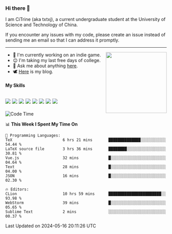 ### Hi there 👋

I am CiTrine (aka txtxj), a current undergraduate student at the University of Science and Technology of China.

If you encounter any issues with my code, please create an issue instead of sending me an email so that I can address it promptly.

---

<img align="right" height="190" src="http://github-profile-summary-cards.vercel.app/api/cards/stats?username=txtxj&theme=vue">

- 🌱 I'm currently working on an indie game.
- 😉 I'm taking my last free days of college.
- 💬 Ask me about anything [here](https://github.com/txtxj/txtxj/issues).
- 🕊️ [Here](https://txtxj.top) is my blog.

#### My Skills

![](https://img.shields.io/badge/Unity-000000?logo=unity&logoColor=fff)
![](https://img.shields.io/badge/C%23-239120?logo=csharp&logoColor=fff)
![](https://img.shields.io/badge/Python-3e74a2?logo=python&logoColor=fff)
![](https://img.shields.io/badge/C++-65318e?logo=cplusplus&logoColor=fff)
![](https://img.shields.io/badge/C-5654a2?logo=c&logoColor=fff)
![](https://img.shields.io/badge/Vue-4FC08D?logo=vuedotjs&logoColor=fff)
![](https://img.shields.io/badge/Blender-f5792a?logo=blender&logoColor=fff)
![](https://img.shields.io/badge/MS%20SQL-cc2927?logo=microsoftsqlserver&logoColor=fff)
---

<!--START_SECTION:waka-->
![Code Time](http://img.shields.io/badge/Code%20Time-1%2C818%20hrs%2029%20mins-blue)

📊 **This Week I Spent My Time On** 

```text
💬 Programming Languages: 
TeX                      6 hrs 21 mins       ██████████████░░░░░░░░░░░   54.44 % 
LaTeX source file        3 hrs 36 mins       ████████░░░░░░░░░░░░░░░░░   30.81 % 
Vue.js                   32 mins             █░░░░░░░░░░░░░░░░░░░░░░░░   04.64 % 
Text                     28 mins             █░░░░░░░░░░░░░░░░░░░░░░░░   04.00 % 
JSON                     16 mins             █░░░░░░░░░░░░░░░░░░░░░░░░   02.30 % 

🔥 Editors: 
CLion                    10 hrs 59 mins      ███████████████████████░░   93.98 % 
WebStorm                 39 mins             █░░░░░░░░░░░░░░░░░░░░░░░░   05.65 % 
Sublime Text             2 mins              ░░░░░░░░░░░░░░░░░░░░░░░░░   00.37 % 
```


 Last Updated on 2024-05-16 20:11:26 UTC
<!--END_SECTION:waka-->
